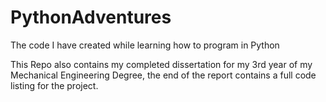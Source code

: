 # PythonAdventures
The code I have created while learning how to program in Python

This Repo also contains my completed dissertation for my 3rd year of my Mechanical Engineering Degree, the end of the report contains a full code listing for the project.
